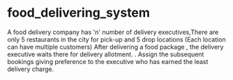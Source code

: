# food_delivering_system
A food delivery company has 'n' number of delivery executives,There are only 5 restaurants in the city for pick-up and 5 drop locations (Each location can have multiple customers) After delivering a food package , the delivery executive waits there for delivery allotment. . Assign the subsequent bookings giving preference to the executive who has earned the least delivery charge.
